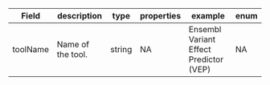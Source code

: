 |Field | description | type | properties | example | enum|
| ---| ---| ---| ---| ---| --- |
| toolName | Name of the tool. | string | NA | Ensembl Variant Effect Predictor (VEP) | NA|
